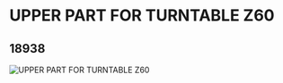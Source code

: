 # UPPER PART FOR TURNTABLE Z60
## 18938
![UPPER PART FOR TURNTABLE Z60](https://lc-www-live-s.legocdn.com/media/bricks/5/2/6109283.jpg)